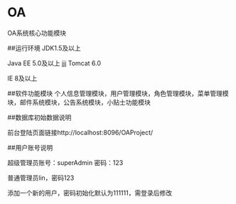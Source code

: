 # OA
OA系统核心功能模块

##运行环境
JDK1.5及以上

Java EE 5.0及以上
 jjj
Tomcat 6.0

IE 8及以上

##软件功能模块
个人信息管理模块，用户管理模块，角色管理模块，菜单管理模块，邮件系统模块，公告系统模块，小贴士功能模块

##数据库初始数据说明

前台登陆页面链接http://localhost:8096/OAProject/

##用户账号说明

超级管理员账号：superAdmin 密码：123

普通管理员lin，密码123

添加一个新的用户，密码初始化默认为111111，需登录后修改
